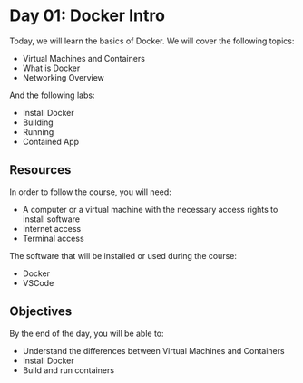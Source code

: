 # Day 01: Docker Intro

Today, we will learn the basics of Docker. We will cover the following topics:

- Virtual Machines and Containers
- What is Docker
- Networking Overview

And the following labs:

- Install Docker
- Building
- Running
- Contained App

## Resources

In order to follow the course, you will need:

- A computer or a virtual machine with the necessary access rights to install software
- Internet access
- Terminal access

The software that will be installed or used during the course:

- Docker
- VSCode

## Objectives

By the end of the day, you will be able to:

- Understand the differences between Virtual Machines and Containers
- Install Docker
- Build and run containers